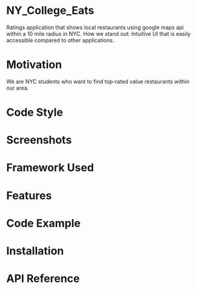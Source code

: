 # NY_College_Eats
Ratings application that shows local restaurants using google maps api within a 10 mile radius in NYC.
How we stand out: Intuitive UI that is easily accessible compared to other applications.

# Motivation

We are NYC students who want to find top-rated value restaurants within our area.  

# Code Style 

# Screenshots

# Framework Used 

# Features 

# Code Example 

# Installation 

# API Reference 



